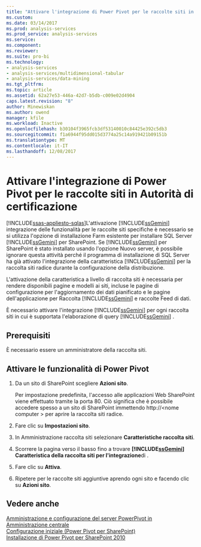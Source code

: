 ```yaml
---
title: "Attivare l'integrazione di Power Pivot per le raccolte siti in Autorità di certificazione | Documenti Microsoft"
ms.custom: 
ms.date: 03/14/2017
ms.prod: analysis-services
ms.prod_service: analysis-services
ms.service: 
ms.component: 
ms.reviewer: 
ms.suite: pro-bi
ms.technology:
- analysis-services
- analysis-services/multidimensional-tabular
- analysis-services/data-mining
ms.tgt_pltfrm: 
ms.topic: article
ms.assetid: 62a27e53-446a-42d7-b5db-c009e02d4904
caps.latest.revision: "8"
author: Minewiskan
ms.author: owend
manager: kfile
ms.workload: Inactive
ms.openlocfilehash: b30104f3965fcb3df53140010c84425e392c5db3
ms.sourcegitcommit: f1a6944f95dd015d3774a25c14a919421b09151b
ms.translationtype: MT
ms.contentlocale: it-IT
ms.lasthandoff: 12/08/2017
---
```

# <a name="activate-power-pivot-integration-for-site-collections-in-ca"></a>Attivare l'integrazione di Power Pivot per le raccolte siti in Autorità di certificazione
[!INCLUDE[ssas-appliesto-sqlas](../../includes/ssas-appliesto-sqlas.md)]L'attivazione [!INCLUDE[ssGemini](../../includes/ssgemini-md.md)] integrazione delle funzionalità per le raccolte siti specifiche è necessario se si utilizza l'opzione di installazione Farm esistente per installare SQL Server [!INCLUDE[ssGemini](../../includes/ssgemini-md.md)] per SharePoint. Se [!INCLUDE[ssGemini](../../includes/ssgemini-md.md)] per SharePoint è stato installato usando l'opzione Nuovo server, è possibile ignorare questa attività perché il programma di installazione di SQL Server ha già attivato l'integrazione della caratteristica [!INCLUDE[ssGemini](../../includes/ssgemini-md.md)] per la raccolta siti radice durante la configurazione della distribuzione.  
  
 L'attivazione della caratteristica a livello di raccolta siti è necessaria per rendere disponibili pagine e modelli ai siti, incluse le pagine di configurazione per l'aggiornamento dei dati pianificato e le pagine dell'applicazione per Raccolta [!INCLUDE[ssGemini](../../includes/ssgemini-md.md)] e raccolte Feed di dati.  
  
 È necessario attivare l'integrazione [!INCLUDE[ssGemini](../../includes/ssgemini-md.md)] per ogni raccolta siti in cui è supportata l'elaborazione di query [!INCLUDE[ssGemini](../../includes/ssgemini-md.md)] .  
  
## <a name="prerequisites"></a>Prerequisiti  
 È necessario essere un amministratore della raccolta siti.  
  
## <a name="activate-power-pivot-features"></a>Attivare le funzionalità di Power Pivot  
  
1.  Da un sito di SharePoint scegliere **Azioni sito**.  
  
     Per impostazione predefinita, l'accesso alle applicazioni Web SharePoint viene effettuato tramite la porta 80. Ciò significa che è possibile accedere spesso a un sito di SharePoint immettendo http://\<nome computer > per aprire la raccolta siti radice.  
  
2.  Fare clic su **Impostazioni sito**.  
  
3.  In Amministrazione raccolta siti selezionare **Caratteristiche raccolta siti**.  
  
4.  Scorrere la pagina verso il basso fino a trovare **[!INCLUDE[ssGemini](../../includes/ssgemini-md.md)] Caratteristica della raccolta siti per l'integrazione**di .  
  
5.  Fare clic su **Attiva**.  
  
6.  Ripetere per le raccolte siti aggiuntive aprendo ogni sito e facendo clic su **Azioni sito**.  
  
## <a name="see-also"></a>Vedere anche  
 [Amministrazione e configurazione del server PowerPivot in Amministrazione centrale](../../analysis-services/power-pivot-sharepoint/power-pivot-server-administration-and-configuration-in-central-administration.md)   
 [Configurazione iniziale (Power Pivot per SharePoint)](http://msdn.microsoft.com/en-us/3a0ec2eb-017a-40db-b8d4-8aa8f4cdc146)   
 [Installazione di Power Pivot per SharePoint 2010](http://msdn.microsoft.com/en-us/8d47dde7-c941-4280-a934-e2fe3f9a938f)  
  
  
